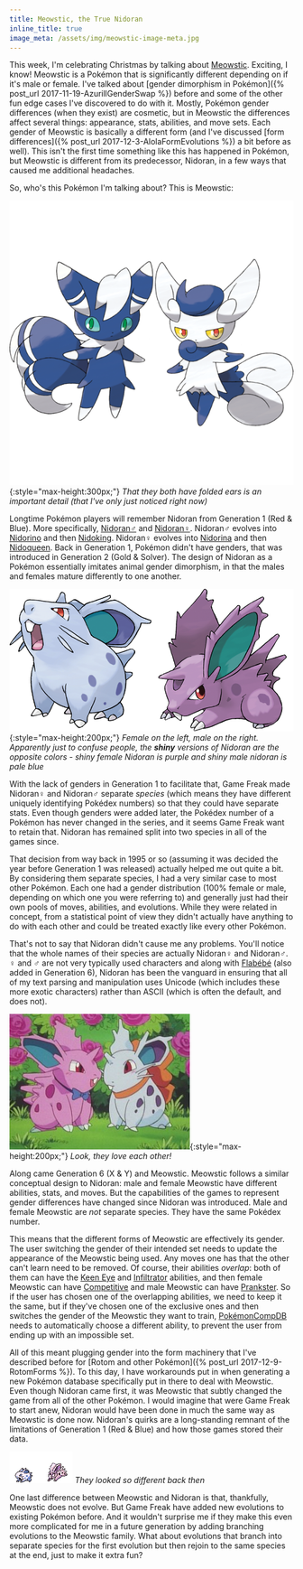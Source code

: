 ```yaml
---
title: Meowstic, the True Nidoran
inline_title: true
image_meta: /assets/img/meowstic-image-meta.jpg
---
```


This week, I'm celebrating Christmas by talking about [Meowstic](https://www.serebii.net/pokedex-sm/678.shtml). Exciting, I know! Meowstic is a Pokémon that is significantly different depending on if it's male or female. I've talked about [gender dimorphism in Pokémon]({% post_url 2017-11-19-AzurillGenderSwap %}) before and some of the other fun edge cases I've discovered to do with it. Mostly, Pokémon gender differences (when they exist) are cosmetic, but in Meowstic the differences affect several things: appearance, stats, abilities, and move sets. Each gender of Meowstic is basically a different form (and I've discussed [form differences]({% post_url 2017-12-3-AlolaFormEvolutions %}) a bit before as well). This isn't the first time something like this has happened in Pokémon, but Meowstic is different from its predecessor, Nidoran, in a few ways that caused me additional headaches.

So, who's this Pokémon I'm talking about? This is Meowstic:

![](/assets/img/meowstics.png){:style="max-height:300px;"}
*That they both have folded ears is an important detail (that I've only just noticed right now)*

Longtime Pokémon players will remember Nidoran from Generation 1 (Red & Blue). More specifically, [Nidoran♂](https://www.serebii.net/pokedex-sm/032.shtml) and [Nidoran♀](https://www.serebii.net/pokedex-sm/029.shtml). Nidoran♂ evolves into [Nidorino](https://www.serebii.net/pokedex-sm/033.shtml) and then [Nidoking](https://www.serebii.net/pokedex-sm/034.shtml). Nidoran♀ evolves into [Nidorina](https://www.serebii.net/pokedex-sm/030.shtml) and then [Nidoqueen](https://www.serebii.net/pokedex-sm/031.shtml). Back in Generation 1, Pokémon didn't have genders, that was introduced in Generation 2 (Gold & Solver). The design of Nidoran as a Pokémon essentially imitates animal gender dimorphism, in that the males and females mature differently to one another.

![](/assets/img/nidorans.png){:style="max-height:200px;"}
*Female on the left, male on the right. Apparently just to confuse people, the **shiny** versions of Nidoran are the opposite colors - shiny female Nidoran is purple and shiny male nidoran is pale blue*

With the lack of genders in Generation 1 to facilitate that, Game Freak made Nidoran♀ and Nidoran♂ separate *species* (which means they have different uniquely identifying Pokédex numbers) so that they could have separate stats. Even though genders were added later, the Pokédex number of a Pokémon has never changed in the series, and it seems Game Freak want to retain that. Nidoran has remained split into two species in all of the games since.

That decision from way back in 1995 or so (assuming it was decided the year before Generation 1 was released) actually helped me out quite a bit. By considering them separate species, I had a very similar case to most other Pokémon. Each one had a gender distribution (100% female or male, depending on which one you were referring to) and generally just had their own pools of moves, abilities, and evolutions. While they were related in concept, from a statistical point of view they didn't actually have anything to do with each other and could be treated exactly like every other Pokémon.

That's not to say that Nidoran didn't cause me any problems. You'll notice that the whole names of their species are actually Nidoran♀ and Nidoran♂. ♀ and ♂ are not very typically used characters and along with [Flabébé](https://www.serebii.net/pokedex-sm/669.shtml) (also added in Generation 6), Nidoran has been the vanguard in ensuring that all of my text parsing and manipulation uses Unicode (which includes these more exotic characters) rather than ASCII (which is often the default, and does not).

![](/assets/img/nidoran-love.jpg){:style="max-height:200px;"}
*Look, they love each other!*

Along came Generation 6 (X & Y) and Meowstic. Meowstic follows a similar conceptual design to Nidoran: male and female Meowstic have different abilities, stats, and moves. But the capabilities of the games to represent gender differences have changed since Nidoran was introduced. Male and female Meowstic are *not* separate species. They have the same Pokédex number.

This means that the different forms of Meowstic are effectively its gender. The user switching the gender of their intended set needs to update the appearance of the Meowstic being used. Any moves one has that the other can't learn need to be removed. Of course, their abilities *overlap*: both of them can have the [Keen Eye](https://www.serebii.net/abilitydex/keeneye.shtml) and [Infiltrator](https://www.serebii.net/abilitydex/infiltrator.shtml) abilities, and then female Meowstic can have [Competitive](https://www.serebii.net/abilitydex/competitive.shtml) and male Meowstic can have [Prankster](https://www.serebii.net/abilitydex/prankster.shtml). So if the user has chosen one of the overlapping abilities, we need to keep it the same, but if they've chosen one of the exclusive ones and then switches the gender of the Meowstic they want to train, [PokémonCompDB](/pokemoncompdb.html) needs to automatically choose a different ability, to prevent the user from ending up with an impossible set.

All of this meant plugging gender into the form machinery that I've described before for [Rotom and other Pokémon]({% post_url 2017-12-9-RotomForms %}). To this day, I have workarounds put in when generating a new Pokémon database specifically put in there to deal with Meowstic. Even though Nidoran came first, it was Meowstic that subtly changed the game from all of the other Pokémon. I would imagine that were Game Freak to start anew, Nidoran would have been done in much the same way as Meowstic is done now. Nidoran's quirks are a long-standing remnant of the limitations of Generation 1 (Red & Blue) and how those games stored their data.

![](/assets/img/nidoran-sprites.png)
*They looked so different back then*

One last difference between Meowstic and Nidoran is that, thankfully, Meowstic does not evolve. But Game Freak have added new evolutions to existing Pokémon before. And it wouldn't surprise me if they make this even more complicated for me in a future generation by adding branching evolutions to the Meowstic family. What about evolutions that branch into separate species for the first evolution but then rejoin to the same species at the end, just to make it extra fun?